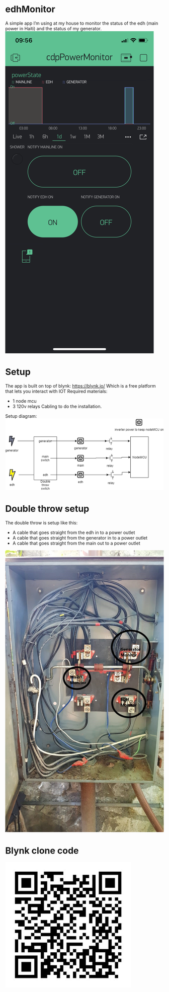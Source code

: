 # edhMonitor
A simple app I’m using at my house to monitor the status of the edh (main power in Haiti) and the status of my generator.
![App example](/docs/app_example.PNG?raw=true)

# Setup
The app is built on top of blynk: https://blynk.io/
Which is a free platform that lets you interact with IOT
Required materials:
- 1 node mcu
- 3 120v relays
Cabling to do the installation.

Setup diagram:
![Diagram](/docs/diagram.png?raw=true)

# Double throw setup
The double throw is setup like this:
- A cable that goes straight from the edh in to a power outlet
- A cable that goes straight from the generator in to a power outlet
- A cable that goes straight from the main out to a power outlet

![doubleThrow](/docs/doubleThrowSwitch.jpeg?raw=true "doubleThrow")

# Blynk clone code
![Blynk clone](/docs/blynk_clone.JPG?raw=true)
